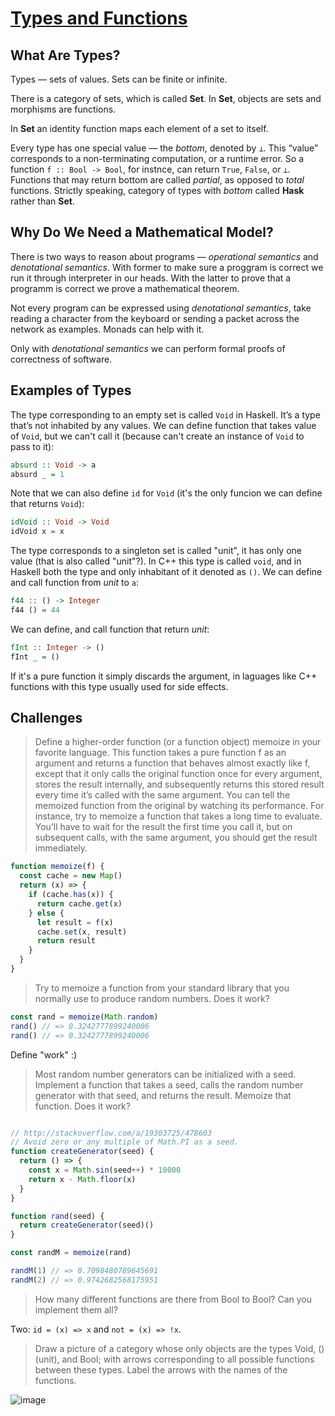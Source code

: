 # [Types and Functions](http://bartoszmilewski.com/2014/11/24/types-and-functions/)


## What Are Types?

Types — sets of values. Sets can be finite or infinite.

There is a category of sets, which is called __Set__. In __Set__, objects are sets and morphisms are functions.

In __Set__ an identity function maps each element of a set to itself.

Every type has one special value — the _bottom_, denoted by `⊥`. This “value” corresponds to a non-terminating computation, or a runtime error. So a function `f :: Bool -> Bool`, for instnce, can return `True`, `False`, or `⊥`. Functions that may return bottom are called _partial_, as opposed to _total_ functions. Strictly speaking, category of types with _bottom_ called __Hask__ rather than __Set__.


## Why Do We Need a Mathematical Model?

There is two ways to reason about programs — _operational semantics_ and _denotational semantics_. With former to make sure a proggram is correct we run it through interpreter in our heads. With the latter to prove that a programm is correct we prove a mathematical theorem.

Not every program can be expressed using _denotational semantics_, take reading a character from the keyboard or sending a packet across the network as examples. Monads can help with it.

Only with _denotational semantics_ we can perform formal proofs of correctness of software.


## Examples of Types

The type corresponding to an empty set is called `Void` in Haskell. It’s a type that’s not inhabited by any values. We can define function that takes value of `Void`, but we can't call it (because can't create an instance of `Void` to pass to it):

```haskell
absurd :: Void -> a
absurd _ = 1
```

Note that we can also define `id` for `Void` (it's the only funcion we can define that returns `Void`):

```haskell
idVoid :: Void -> Void
idVoid x = x
```

The type corresponds to a singleton set is called "unit", it has only one value (that is also called "unit"?). In C++ this type is called `void`, and in Haskell both the type and only inhabitant of it denoted as `()`. We can define and call function from _unit_ to `a`:

```haskell
f44 :: () -> Integer
f44 () = 44
```

We can define, and call function that return _unit_:

```haskell
fInt :: Integer -> ()
fInt _ = ()
```

If it's a pure function it simply discards the argument, in laguages like C++ functions with this type usually used for side effects.


## Challenges

> Define a higher-order function (or a function object) memoize in your favorite language. This function takes a pure function f as an argument and returns a function that behaves almost exactly like f, except that it only calls the original function once for every argument, stores the result internally, and subsequently returns this stored result every time it’s called with the same argument. You can tell the memoized function from the original by watching its performance. For instance, try to memoize a function that takes a long time to evaluate. You’ll have to wait for the result the first time you call it, but on subsequent calls, with the same argument, you should get the result immediately.

```js
function memoize(f) {
  const cache = new Map()
  return (x) => {
    if (cache.has(x)) {
      return cache.get(x)
    } else {
      let result = f(x)
      cache.set(x, result)
      return result
    }
  }
}
```

> Try to memoize a function from your standard library that you normally use to produce random numbers. Does it work?

```js
const rand = memoize(Math.random)
rand() // => 0.3242777899240006
rand() // => 0.3242777899240006
```

Define "work" :)

> Most random number generators can be initialized with a seed. Implement a function that takes a seed, calls the random number generator with that seed, and returns the result. Memoize that function. Does it work?

```js

// http://stackoverflow.com/a/19303725/478603
// Avoid zero or any multiple of Math.PI as a seed.
function createGenerator(seed) {
  return () => {
    const x = Math.sin(seed++) * 10000
    return x - Math.floor(x)
  }
}

function rand(seed) {
  return createGenerator(seed)()
}

const randM = memoize(rand)

randM(1) // => 0.7098480789645691
randM(2) // => 0.9742682568175951
```

> How many different functions are there from Bool to Bool? Can you implement them all?

Two: `id = (x) => x` and `not = (x) => !x`.

> Draw a picture of a category whose only objects are the types Void, () (unit), and Bool; with arrows corresponding to all possible functions between these types. Label the arrows with the names of the functions.

![image](https://cloud.githubusercontent.com/assets/825702/8352247/4fb83052-1b3c-11e5-9354-d99c6dc60b20.png)
